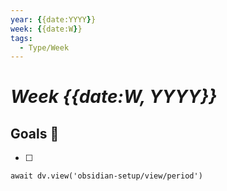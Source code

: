 ```yaml
---
year: {{date:YYYY}}
week: {{date:W}}
tags:
  - Type/Week
---
```


# _Week {{date:W, YYYY}}_

## Goals 🎯

- [ ] 

```dataviewjs
await dv.view('obsidian-setup/view/period')
```
